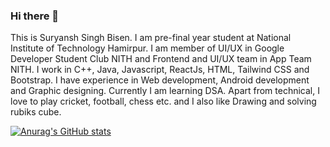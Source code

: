 ### Hi there 👋

<!--
**07suryansh/07suryansh** is a ✨ _special_ ✨ repository because its `README.md` (this file) appears on your GitHub profile.

Here are some ideas to get you started:

- 🔭 I’m currently working on ...
- 🌱 I’m currently learning ...
- 👯 I’m looking to collaborate on ...
- 🤔 I’m looking for help with ...
- 💬 Ask me about ...
- 📫 How to reach me: ...
- 😄 Pronouns: ...
- ⚡ Fun fact: ...
-->
This is Suryansh Singh Bisen. I am pre-final year student at National Institute of Technology Hamirpur. I am member of UI/UX in Google Developer Student Club NITH and Frontend and UI/UX team in App Team NITH. I work in C++, Java, Javascript, ReactJs, HTML, Tailwind CSS and Bootstrap. I have experience in Web development, Android development and Graphic designing. Currently I am learning DSA. Apart from technical, I love to play cricket, football, chess etc. and I also like Drawing and solving rubiks cube.

[![Anurag's GitHub stats](https://github-readme-stats.vercel.app/api?username=07suryansh)](https://github.com/anuraghazra/github-readme-stats)
